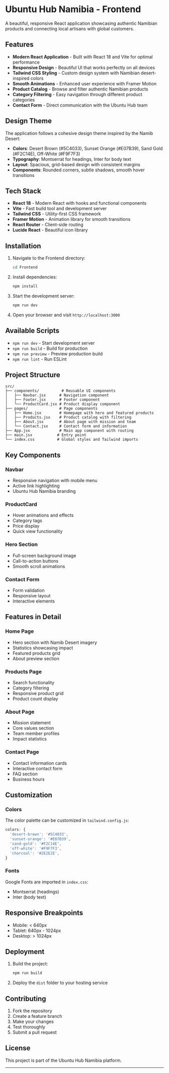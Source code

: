 # Ubuntu Hub Namibia - Frontend

A beautiful, responsive React application showcasing authentic Namibian products and connecting local artisans with global customers.

## Features

- **Modern React Application** - Built with React 18 and Vite for optimal performance
- **Responsive Design** - Beautiful UI that works perfectly on all devices
- **Tailwind CSS Styling** - Custom design system with Namibian desert-inspired colors
- **Smooth Animations** - Enhanced user experience with Framer Motion
- **Product Catalog** - Browse and filter authentic Namibian products
- **Category Filtering** - Easy navigation through different product categories
- **Contact Form** - Direct communication with the Ubuntu Hub team

## Design Theme

The application follows a cohesive design theme inspired by the Namib Desert:

- **Colors**: Desert Brown (#5C4033), Sunset Orange (#E07B39), Sand Gold (#F2C14E), Off-White (#F9F7F3)
- **Typography**: Montserrat for headings, Inter for body text
- **Layout**: Spacious, grid-based design with consistent margins
- **Components**: Rounded corners, subtle shadows, smooth hover transitions

## Tech Stack

- **React 18** - Modern React with hooks and functional components
- **Vite** - Fast build tool and development server
- **Tailwind CSS** - Utility-first CSS framework
- **Framer Motion** - Animation library for smooth transitions
- **React Router** - Client-side routing
- **Lucide React** - Beautiful icon library

## Installation

1. Navigate to the Frontend directory:
   ```bash
   cd Frontend
   ```

2. Install dependencies:
   ```bash
   npm install
   ```

3. Start the development server:
   ```bash
   npm run dev
   ```

4. Open your browser and visit `http://localhost:3000`

## Available Scripts

- `npm run dev` - Start development server
- `npm run build` - Build for production
- `npm run preview` - Preview production build
- `npm run lint` - Run ESLint

## Project Structure

```
src/
├── components/          # Reusable UI components
│   ├── Navbar.jsx      # Navigation component
│   ├── Footer.jsx      # Footer component
│   └── ProductCard.jsx # Product display component
├── pages/              # Page components
│   ├── Home.jsx        # Homepage with hero and featured products
│   ├── Products.jsx    # Product catalog with filtering
│   ├── About.jsx       # About page with mission and team
│   └── Contact.jsx     # Contact form and information
├── App.jsx             # Main app component with routing
├── main.jsx           # Entry point
└── index.css          # Global styles and Tailwind imports
```

## Key Components

### Navbar
- Responsive navigation with mobile menu
- Active link highlighting
- Ubuntu Hub Namibia branding

### ProductCard
- Hover animations and effects
- Category tags
- Price display
- Quick view functionality

### Hero Section
- Full-screen background image
- Call-to-action buttons
- Smooth scroll animations

### Contact Form
- Form validation
- Responsive layout
- Interactive elements

## Features in Detail

### Home Page
- Hero section with Namib Desert imagery
- Statistics showcasing impact
- Featured products grid
- About preview section

### Products Page
- Search functionality
- Category filtering
- Responsive product grid
- Product count display

### About Page
- Mission statement
- Core values section
- Team member profiles
- Impact statistics

### Contact Page
- Contact information cards
- Interactive contact form
- FAQ section
- Business hours

## Customization

### Colors
The color palette can be customized in `tailwind.config.js`:

```javascript
colors: {
  'desert-brown': '#5C4033',
  'sunset-orange': '#E07B39',
  'sand-gold': '#F2C14E',
  'off-white': '#F9F7F3',
  'charcoal': '#2E2E2E',
}
```

### Fonts
Google Fonts are imported in `index.css`:
- Montserrat (headings)
- Inter (body text)

## Responsive Breakpoints

- Mobile: < 640px
- Tablet: 640px - 1024px
- Desktop: > 1024px

## Deployment

1. Build the project:
   ```bash
   npm run build
   ```

2. Deploy the `dist` folder to your hosting service

## Contributing

1. Fork the repository
2. Create a feature branch
3. Make your changes
4. Test thoroughly
5. Submit a pull request

## License

This project is part of the Ubuntu Hub Namibia platform.

---

